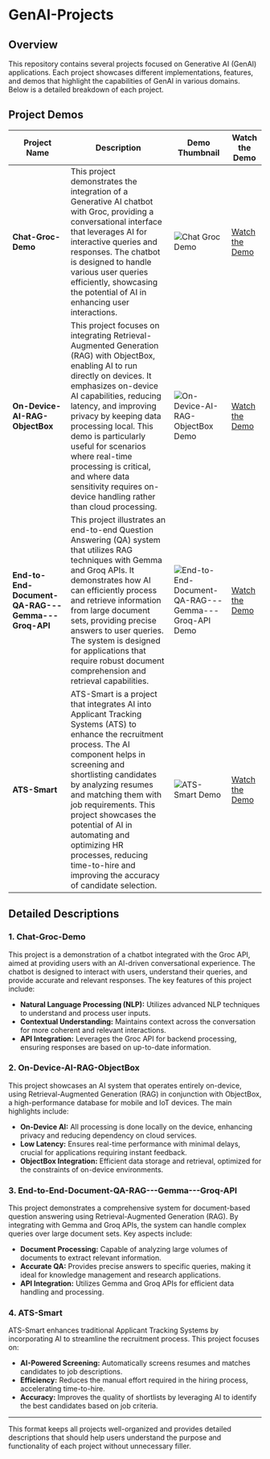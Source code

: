 # GenAI-Projects

## Overview

This repository contains several projects focused on Generative AI (GenAI) applications. Each project showcases different implementations, features, and demos that highlight the capabilities of GenAI in various domains. Below is a detailed breakdown of each project.

## Project Demos

| Project Name                                                                                           | Description                                                                                                                                                                                                                                                                                                                                                                                                                                       | Demo Thumbnail                                                                                                 | Watch the Demo                                                                                                                                                    |
|--------------------------------------------------------------------------------------------------------|---------------------------------------------------------------------------------------------------------------------------------------------------------------------------------------------------------------------------------------------------------------------------------------------------------------------------------------------------------------------------------------------------------------------------------------------------|-----------------------------------------------------------------------------------------------------------------|------------------------------------------------------------------------------------------------------------------------------------------------------------------|
| **Chat-Groc-Demo**                                                                                     | This project demonstrates the integration of a Generative AI chatbot with Groc, providing a conversational interface that leverages AI for interactive queries and responses. The chatbot is designed to handle various user queries efficiently, showcasing the potential of AI in enhancing user interactions.                                                                                                                                    | ![Chat Groc Demo](https://img.youtube.com/vi/2gkXHQfAU_E/0.jpg)                                                 | [Watch the Demo](https://www.youtube.com/watch?v=2gkXHQfAU_E)                                                                                                     |
| **On-Device-AI-RAG-ObjectBox**                                                                         | This project focuses on integrating Retrieval-Augmented Generation (RAG) with ObjectBox, enabling AI to run directly on devices. It emphasizes on-device AI capabilities, reducing latency, and improving privacy by keeping data processing local. This demo is particularly useful for scenarios where real-time processing is critical, and where data sensitivity requires on-device handling rather than cloud processing. | ![On-Device-AI-RAG-ObjectBox Demo](https://img.youtube.com/vi/tGp8txbqFeU/0.jpg)                               | [Watch the Demo](https://www.youtube.com/watch?v=tGp8txbqFeU)                                                                                                     |
| **End-to-End-Document-QA-RAG---Gemma---Groq-API**                                                      | This project illustrates an end-to-end Question Answering (QA) system that utilizes RAG techniques with Gemma and Groq APIs. It demonstrates how AI can efficiently process and retrieve information from large document sets, providing precise answers to user queries. The system is designed for applications that require robust document comprehension and retrieval capabilities.                                                | ![End-to-End-Document-QA-RAG---Gemma---Groq-API Demo](https://img.youtube.com/vi/aZFnNQypD3g/0.jpg)             | [Watch the Demo](https://www.youtube.com/watch?v=aZFnNQypD3g)                                                                                                     |
| **ATS-Smart**                                                                                          | ATS-Smart is a project that integrates AI into Applicant Tracking Systems (ATS) to enhance the recruitment process. The AI component helps in screening and shortlisting candidates by analyzing resumes and matching them with job requirements. This project showcases the potential of AI in automating and optimizing HR processes, reducing time-to-hire and improving the accuracy of candidate selection. | ![ATS-Smart Demo](https://img.youtube.com/vi/98IFCNwS8TE/0.jpg)                                                 | [Watch the Demo](https://www.youtube.com/watch?v=98IFCNwS8TE)                                                                                                     |

## Detailed Descriptions

### 1. Chat-Groc-Demo
This project is a demonstration of a chatbot integrated with the Groc API, aimed at providing users with an AI-driven conversational experience. The chatbot is designed to interact with users, understand their queries, and provide accurate and relevant responses. The key features of this project include:

- **Natural Language Processing (NLP):** Utilizes advanced NLP techniques to understand and process user inputs.
- **Contextual Understanding:** Maintains context across the conversation for more coherent and relevant interactions.
- **API Integration:** Leverages the Groc API for backend processing, ensuring responses are based on up-to-date information.

### 2. On-Device-AI-RAG-ObjectBox
This project showcases an AI system that operates entirely on-device, using Retrieval-Augmented Generation (RAG) in conjunction with ObjectBox, a high-performance database for mobile and IoT devices. The main highlights include:

- **On-Device AI:** All processing is done locally on the device, enhancing privacy and reducing dependency on cloud services.
- **Low Latency:** Ensures real-time performance with minimal delays, crucial for applications requiring instant feedback.
- **ObjectBox Integration:** Efficient data storage and retrieval, optimized for the constraints of on-device environments.

### 3. End-to-End-Document-QA-RAG---Gemma---Groq-API
This project demonstrates a comprehensive system for document-based question answering using Retrieval-Augmented Generation (RAG). By integrating with Gemma and Groq APIs, the system can handle complex queries over large document sets. Key aspects include:

- **Document Processing:** Capable of analyzing large volumes of documents to extract relevant information.
- **Accurate QA:** Provides precise answers to specific queries, making it ideal for knowledge management and research applications.
- **API Integration:** Utilizes Gemma and Groq APIs for efficient data handling and processing.

### 4. ATS-Smart
ATS-Smart enhances traditional Applicant Tracking Systems by incorporating AI to streamline the recruitment process. This project focuses on:

- **AI-Powered Screening:** Automatically screens resumes and matches candidates to job descriptions.
- **Efficiency:** Reduces the manual effort required in the hiring process, accelerating time-to-hire.
- **Accuracy:** Improves the quality of shortlists by leveraging AI to identify the best candidates based on job criteria.

---

This format keeps all projects well-organized and provides detailed descriptions that should help users understand the purpose and functionality of each project without unnecessary filler.
